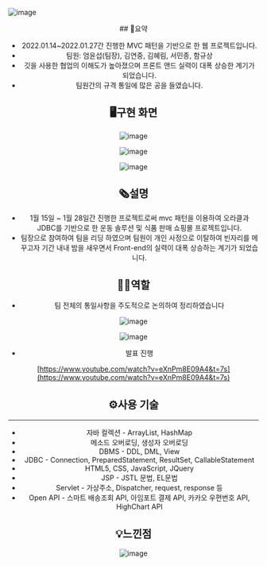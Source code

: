 
![image](https://user-images.githubusercontent.com/62834176/152826582-20d71260-6ca0-4352-a002-17804fb68808.png)
<div align="center">
## 📜요약



- 2022.01.14~2022.01.27간 진행한 MVC 패턴을 기반으로 한 웹 프로젝트입니다.
- 팀원: 엄윤섭(팀장), 김연중, 김혜림, 서민종, 함규상
- 깃을 사용한 협업의 이해도가 높아졌으며 프론트 앤드 실력이 대폭 상승한 계기가 되었습니다.
- 팀원간의 규격 통일에 많은 공을 들였습니다.

## 🖥구현 화면

![image](https://user-images.githubusercontent.com/62834176/152824790-ead2bca5-1c69-4895-9937-4c8fae5d43e4.png)


![image](https://user-images.githubusercontent.com/62834176/152824852-b5e22929-da2d-491e-acdc-6b69b14f8bff.png)


![image](https://user-images.githubusercontent.com/62834176/152824916-fe57b138-8c11-4cfd-a018-7567aab8efec.png)


## **🗞설명**


- 1월 15일 ~ 1월 28일간 진행한 프로젝트로써 mvc 패턴을 이용하여 오라클과 JDBC를 기반으로 한 운동 솔루션 및 식품 판매 쇼핑몰 프로젝트입니다.
- 팀장으로 참여하여 팀을 리딩 하였으며 팀원이 개인 사정으로 이탈하여 빈자리를 메꾸고자 기간 내내 밤을 새우면서 Front-end의 실력이 대폭 상승하는 계기가 되었습니다.

## **🙋‍♂️역할**


- 팀 전체의 통일사항을 주도적으로 논의하여 정리하였습니다

![image](https://user-images.githubusercontent.com/62834176/152825006-6b45dedc-6092-4555-87e3-ae6ed9101ed5.png)

![image](https://user-images.githubusercontent.com/62834176/152825069-39f503c3-4a1d-49b8-bc9e-ca92e97b1b02.png)

- 발표 진행

[https://www.youtube.com/watch?v=eXnPm8E09A4&t=7s](https://www.youtube.com/watch?v=eXnPm8E09A4&t=7s)

## **⚙️사용 기술**

---

- 자바 컬렉션 - ArrayList<T>, HashMap<T>
- 메소드 오버로딩, 생성자 오버로딩
- DBMS - DDL, DML, View
- JDBC - Connection, PreparedStatement, ResultSet, CallableStatement
- HTML5, CSS, JavaScript, JQuery
- JSP - JSTL 문법, EL문법
- Servlet - 가상주소, Dispatcher, request, response 등
- Open API - 스마트 배송조회 API, 아임포트 결제 API, 카카오 우편번호 API, HighChart API

## **💡느낀점**



![image](https://user-images.githubusercontent.com/62834176/152825212-a457a97e-6a08-465c-b78d-d6578c2bc803.png)
  </div>
